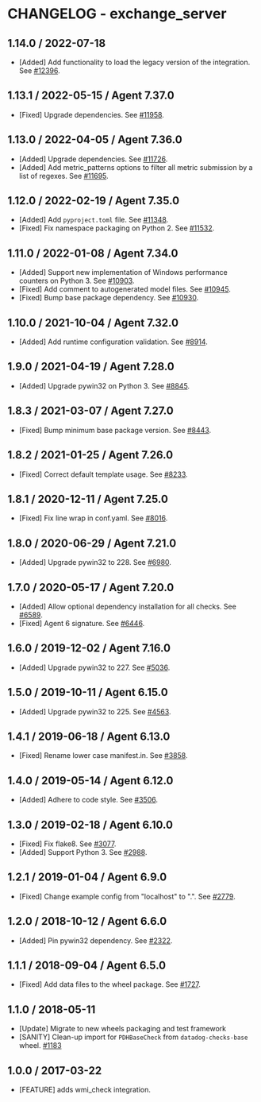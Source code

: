 # CHANGELOG - exchange_server

## 1.14.0 / 2022-07-18

* [Added] Add functionality to load the legacy version of the integration. See [#12396](https://github.com/DataDog/integrations-core/pull/12396).

## 1.13.1 / 2022-05-15 / Agent 7.37.0

* [Fixed] Upgrade dependencies. See [#11958](https://github.com/DataDog/integrations-core/pull/11958).

## 1.13.0 / 2022-04-05 / Agent 7.36.0

* [Added] Upgrade dependencies. See [#11726](https://github.com/DataDog/integrations-core/pull/11726).
* [Added] Add metric_patterns options to filter all metric submission by a list of regexes. See [#11695](https://github.com/DataDog/integrations-core/pull/11695).

## 1.12.0 / 2022-02-19 / Agent 7.35.0

* [Added] Add `pyproject.toml` file. See [#11348](https://github.com/DataDog/integrations-core/pull/11348).
* [Fixed] Fix namespace packaging on Python 2. See [#11532](https://github.com/DataDog/integrations-core/pull/11532).

## 1.11.0 / 2022-01-08 / Agent 7.34.0

* [Added] Support new implementation of Windows performance counters on Python 3. See [#10903](https://github.com/DataDog/integrations-core/pull/10903).
* [Fixed] Add comment to autogenerated model files. See [#10945](https://github.com/DataDog/integrations-core/pull/10945).
* [Fixed] Bump base package dependency. See [#10930](https://github.com/DataDog/integrations-core/pull/10930).

## 1.10.0 / 2021-10-04 / Agent 7.32.0

* [Added] Add runtime configuration validation. See [#8914](https://github.com/DataDog/integrations-core/pull/8914).

## 1.9.0 / 2021-04-19 / Agent 7.28.0

* [Added] Upgrade pywin32 on Python 3. See [#8845](https://github.com/DataDog/integrations-core/pull/8845).

## 1.8.3 / 2021-03-07 / Agent 7.27.0

* [Fixed] Bump minimum base package version. See [#8443](https://github.com/DataDog/integrations-core/pull/8443).

## 1.8.2 / 2021-01-25 / Agent 7.26.0

* [Fixed] Correct default template usage. See [#8233](https://github.com/DataDog/integrations-core/pull/8233).

## 1.8.1 / 2020-12-11 / Agent 7.25.0

* [Fixed] Fix line wrap in conf.yaml. See [#8016](https://github.com/DataDog/integrations-core/pull/8016).

## 1.8.0 / 2020-06-29 / Agent 7.21.0

* [Added] Upgrade pywin32 to 228. See [#6980](https://github.com/DataDog/integrations-core/pull/6980).

## 1.7.0 / 2020-05-17 / Agent 7.20.0

* [Added] Allow optional dependency installation for all checks. See [#6589](https://github.com/DataDog/integrations-core/pull/6589).
* [Fixed] Agent 6 signature. See [#6446](https://github.com/DataDog/integrations-core/pull/6446).

## 1.6.0 / 2019-12-02 / Agent 7.16.0

* [Added] Upgrade pywin32 to 227. See [#5036](https://github.com/DataDog/integrations-core/pull/5036).

## 1.5.0 / 2019-10-11 / Agent 6.15.0

* [Added] Upgrade pywin32 to 225. See [#4563](https://github.com/DataDog/integrations-core/pull/4563).

## 1.4.1 / 2019-06-18 / Agent 6.13.0

* [Fixed] Rename lower case manifest.in. See [#3858](https://github.com/DataDog/integrations-core/pull/3858).

## 1.4.0 / 2019-05-14 / Agent 6.12.0

* [Added] Adhere to code style. See [#3506](https://github.com/DataDog/integrations-core/pull/3506).

## 1.3.0 / 2019-02-18 / Agent 6.10.0

* [Fixed] Fix flake8. See [#3077](https://github.com/DataDog/integrations-core/pull/3077).
* [Added] Support Python 3. See [#2988](https://github.com/DataDog/integrations-core/pull/2988).

## 1.2.1 / 2019-01-04 / Agent 6.9.0

* [Fixed] Change example config from "localhost" to ".". See [#2779](https://github.com/DataDog/integrations-core/pull/2779).

## 1.2.0 / 2018-10-12 / Agent 6.6.0

* [Added] Pin pywin32 dependency. See [#2322](https://github.com/DataDog/integrations-core/pull/2322).

## 1.1.1 / 2018-09-04 / Agent 6.5.0

* [Fixed] Add data files to the wheel package. See [#1727](https://github.com/DataDog/integrations-core/pull/1727).

## 1.1.0 / 2018-05-11

* [Update] Migrate to new wheels packaging and test framework
* [SANITY] Clean-up import for `PDHBaseCheck` from `datadog-checks-base` wheel. [#1183](https://github.com/DataDog/integrations-core/issues/1183)

## 1.0.0 / 2017-03-22

* [FEATURE] adds wmi_check integration.

